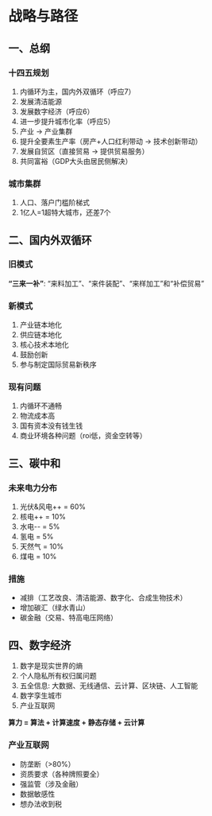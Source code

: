 # 战略与路径



## 一、总纲

### 十四五规划

1. 内循环为主，国内外双循环（呼应7）
2. 发展清洁能源
3. 发展数字经济（呼应6）
4. 进一步提升城市化率（呼应5）
5. 产业 -> 产业集群
6. 提升全要素生产率（房产+人口红利带动 -> 技术创新带动）
7. 发展自贸区（直接贸易 -> 提供贸易服务）
8. 共同富裕（GDP大头由居民侧解决）



### 城市集群

1. 人口、落户门槛阶梯式
2. 1亿人=1超特大城市，还差7个



## 二、国内外双循环

### 旧模式

**“三来一补”**: “来料加工”、“来件装配”、“来样加工”和“补偿贸易”

### 新模式

1. 产业链本地化
2. 供应链本地化
3. 核心技术本地化
4. 鼓励创新
5. 参与制定国际贸易新秩序

### 现有问题

1. 内循环不通畅
2. 物流成本高
3. 国有资本没有钱生钱
4. 商业环境各种问题（roi低，资金空转等）



## 三、碳中和

### 未来电力分布

1. 光伏&风电++ = 60%
2. 核电++ = 10%
3. 水电-- = 5%
4. 氢电 = 5%
5. 天然气 = 10%
6. 煤电 = 10%



### 措施

- 减排（工艺改良、清洁能源、数字化、合成生物技术）
- 增加碳汇（绿水青山）
- 碳金融（交易、特高电压网络）



## 四、数字经济

1. 数字是现实世界的熵
2. 个人隐私所有权归属问题
3. 五全信息: 大数据、无线通信、云计算、区块链、人工智能
4. 数字孪生城市
5. 产业互联网



**算力 = 算法 + 计算速度 + 静态存储 + 云计算**



### 产业互联网

- 防垄断（>80%）
- 资质要求（各种牌照要全）
- 强监管（涉及金融）
- 数据敏感性
- 想办法收到税
